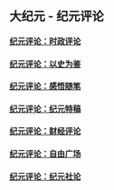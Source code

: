 ## 大纪元 - 纪元评论

#### [纪元评论：时政评论](indexes/nsc1025/README.md?11090330)
#### [纪元评论：以史为鉴](indexes/nsc1028/README.md?11090330)
#### [纪元评论：感悟随笔](indexes/nsc1035/README.md?11090330)
#### [纪元评论：纪元特稿](indexes/nsc424/README.md?11090330)
#### [纪元评论：财经评论](indexes/nsc1026/README.md?11090330)
#### [纪元评论：自由广场](indexes/nsc993/README.md?11090330)
#### [纪元评论：纪元社论](indexes/nsc422/README.md?11090330)
